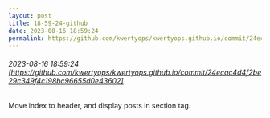 ```yaml
---
layout: post
title: 18-59-24-github
date: 2023-08-16 18:59:24
permalink: https://github.com/kwertyops/kwertyops.github.io/commit/24ecac4d4f2be29c349f4c198bc96655d0e43602
---
```


###### 2023-08-16 18:59:24 [https://github.com/kwertyops/kwertyops.github.io/commit/24ecac4d4f2be29c349f4c198bc96655d0e43602]
Move index to header, and display posts in section tag.
